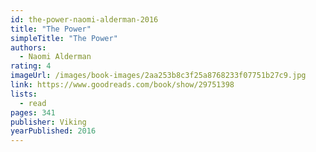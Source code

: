 ```yaml
---
id: the-power-naomi-alderman-2016
title: "The Power"
simpleTitle: "The Power"
authors:
  - Naomi Alderman
rating: 4
imageUrl: /images/book-images/2aa253b8c3f25a8768233f07751b27c9.jpg
link: https://www.goodreads.com/book/show/29751398
lists:
  - read
pages: 341
publisher: Viking
yearPublished: 2016
---
```


